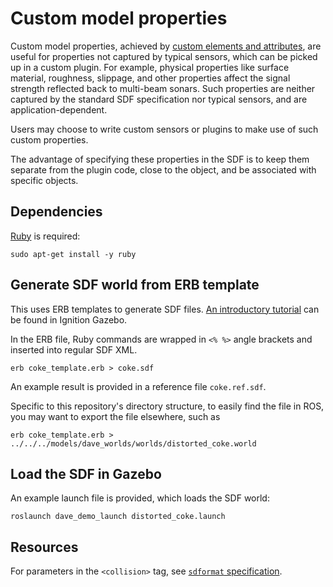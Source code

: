 # Custom model properties

Custom model properties, achieved by
[custom elements and attributes](http://sdformat.org/tutorials?tut=custom_elements_attributes_proposal),
are useful for properties not captured by typical sensors, which can be picked
up in a custom plugin.
For example, physical properties like surface material, roughness, slippage,
and other properties affect the signal strength reflected back to multi-beam
sonars.
Such properties are neither captured by the standard SDF specification nor
typical sensors, and are application-dependent.

Users may choose to write custom sensors or plugins to make use of such
custom properties.

The advantage of specifying these properties in the SDF is to keep them separate
from the plugin code, close to the object, and be associated with specific
objects.

## Dependencies

[Ruby](https://www.ruby-lang.org) is required:
```
sudo apt-get install -y ruby
```

## Generate SDF world from ERB template

This uses ERB templates to generate SDF files.
[An introductory tutorial](https://ignitionrobotics.org/api/gazebo/7.0/erbtemplate.html)
can be found in Ignition Gazebo.

In the ERB file, Ruby commands are wrapped in `<% %>` angle brackets and
inserted into regular SDF XML.
```
erb coke_template.erb > coke.sdf
```

An example result is provided in a reference file `coke.ref.sdf`.

Specific to this repository's directory structure, to easily find the file in
ROS, you may want to export the file elsewhere, such as
```
erb coke_template.erb > ../../../models/dave_worlds/worlds/distorted_coke.world
```

## Load the SDF in Gazebo

An example launch file is provided, which loads the SDF world:
```
roslaunch dave_demo_launch distorted_coke.launch 
```

## Resources

For parameters in the `<collision>` tag, see [`sdformat` specification](http://sdformat.org/spec?ver=1.8&elem=collision).
